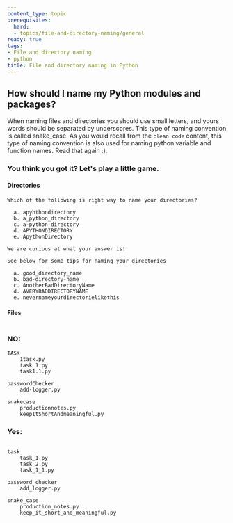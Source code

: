```yaml
---
content_type: topic
prerequisites:
  hard:
  - topics/file-and-directory-naming/general
ready: true
tags:
- File and directory naming
- python
title: File and directory naming in Python
---
```


## How should I name my Python modules and packages?

When naming files and directories you should use small letters, and yours words should be separated by underscores.
This type of naming convention is called snake_case. As you would recall from the `clean code` content, this type of
naming convention is also used for naming python variable and function names. Read that again :).


### You think you got it? Let's play a little game.

#### Directories
```
Which of the following is right way to name your directories?

  a. apyhthondirectory
  b. a_python_directory
  c. a-python-directory
  d. APYTHONDIRECTORY
  e. ApythonDirectory

We are curious at what your answer is!

See below for some tips for naming your directories

  a. good_directory_name
  b. bad-directory-name
  c. AnotherBadDirectoryName
  d. AVERYBADDIRECTORYNAME
  e. nevernameyourdirectorielikethis
```

#### Files

```

```


### NO:
```
TASK
    1task.py
    task 1.py
    task1.1.py
        
passwordChecker
    add-logger.py

snakecase
    productionnotes.py
    keepItShortAndmeaningful.py

```

### Yes:

```

task
    task_1.py
    task_2.py
    task_1_1.py

password_checker
    add_logger.py

snake_case
    production_notes.py
    keep_it_short_and_meaningful.py
    
```
